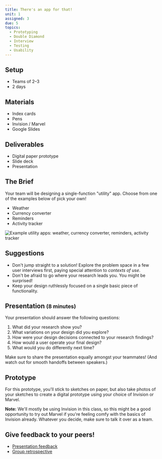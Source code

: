 ```yaml
---
title: There's an app for that!
unit: 1
assigned: 3
due: 5
topics:
  - Prototyping
  - Double Diamond
  - Interview
  - Testing
  - Usability
---
```


Setup
-----

- Teams of 2–3
- 2 days


Materials
---------

- Index cards
- Pens
- Invision / Marvel
- Google Slides


Deliverables
------------

- Digital paper prototype
- Slide deck
- Presentation


The Brief
---------

Your team will be designing a single-function "utility" app. Choose from one of the examples below of pick your own!

- Weather
- Currency converter
- Reminders
- Activity tracker

<img class="illo" src="/assets/images/utility-apps.png" alt="Example utility apps: weather, currency converter, reminders, activity tracker" />


Suggestions
-----------

- Don't jump straight to a solution! Explore the problem space in a few user interviews first, paying special attention to *contexts of use*.
- Don't be afraid to go where your research leads you. You might be surprised!
- Keep your design ruthlessly focused on a single basic piece of functionality.


Presentation <small>(8 minutes)</small>
------------

Your presentation should answer the following questions:

1. What did your research show you?
2. What variations on your design did you explore?
3. How were your design decisions connected to your research findings?
4. How would a user operate your final design?
5. What would you do differently next time?

Make sure to share the presentation equally amongst your teammates! (And watch out for smooth handoffs between speakers.)


Prototype
---------

For this prototype, you'll stick to sketches on paper, but also take photos of your sketches to create a digital prototype using your choice of Invision or Marvel.

**Note:** We'll mostly be using Invision in this class, so this might be a good opportunity to try out Marvel if you're feeling comfy with the basics of Invision already. Whatever you decide, make sure to talk it over as a team.


Give feedback to your peers!
---------------------------

- [Presentation feedback](https://drive.google.com/drive/folders/1T7uDqff1TGHQk2C8pqNoDYnIxmJgPneW)
- [Group retrospective](https://drive.google.com/drive/folders/1Mo73u58lBn6HPBQxwVxn9a9Waxke0FFO)
